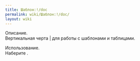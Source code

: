 ```yaml
---
title: Шаблон:!/doc
permalink: wiki/Шаблон:!/doc/
layout: wiki
---
```


Описание.  
Вертикальная черта \| для работы с шаблонами и таблицами.

Использование.  
Наберите .

<includeonly>[](Категория:Шаблоны_для_шаблонов "wikilink")</includeonly><noinclude>[](Категория:Документация_шаблонов "wikilink")</noinclude>
